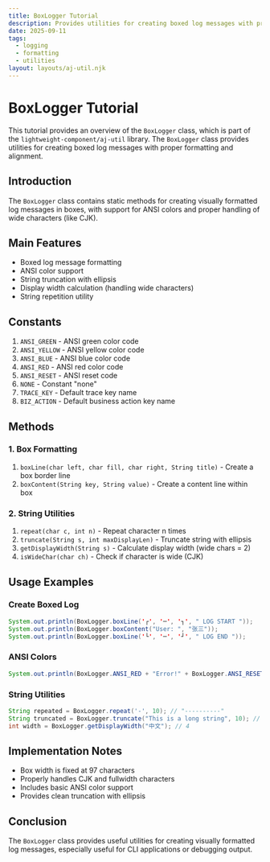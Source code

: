 ```yaml
---
title: BoxLogger Tutorial
description: Provides utilities for creating boxed log messages with proper formatting
date: 2025-09-11
tags:
  - logging
  - formatting
  - utilities
layout: layouts/aj-util.njk
---
```


# BoxLogger Tutorial

This tutorial provides an overview of the `BoxLogger` class, which is part of the `lightweight-component/aj-util` library. The `BoxLogger` class provides utilities for creating boxed log messages with proper formatting and alignment.

## Introduction

The `BoxLogger` class contains static methods for creating visually formatted log messages in boxes, with support for ANSI colors and proper handling of wide characters (like CJK).

## Main Features

- Boxed log message formatting
- ANSI color support
- String truncation with ellipsis
- Display width calculation (handling wide characters)
- String repetition utility

## Constants

1. `ANSI_GREEN` - ANSI green color code
2. `ANSI_YELLOW` - ANSI yellow color code
3. `ANSI_BLUE` - ANSI blue color code
4. `ANSI_RED` - ANSI red color code
5. `ANSI_RESET` - ANSI reset code
6. `NONE` - Constant "none"
7. `TRACE_KEY` - Default trace key name
8. `BIZ_ACTION` - Default business action key name

## Methods

### 1. Box Formatting

1. `boxLine(char left, char fill, char right, String title)` - Create a box border line
2. `boxContent(String key, String value)` - Create a content line within box

### 2. String Utilities

1. `repeat(char c, int n)` - Repeat character n times
2. `truncate(String s, int maxDisplayLen)` - Truncate string with ellipsis
3. `getDisplayWidth(String s)` - Calculate display width (wide chars = 2)
4. `isWideChar(char ch)` - Check if character is wide (CJK)

## Usage Examples

### Create Boxed Log
```java
System.out.println(BoxLogger.boxLine('┌', '─', '┐', " LOG START "));
System.out.println(BoxLogger.boxContent("User: ", "张三"));
System.out.println(BoxLogger.boxLine('└', '─', '┘', " LOG END "));
```

### ANSI Colors
```java
System.out.println(BoxLogger.ANSI_RED + "Error!" + BoxLogger.ANSI_RESET);
```

### String Utilities
```java
String repeated = BoxLogger.repeat('-', 10); // "----------"
String truncated = BoxLogger.truncate("This is a long string", 10); // "This is..."
int width = BoxLogger.getDisplayWidth("中文"); // 4
```

## Implementation Notes

- Box width is fixed at 97 characters
- Properly handles CJK and fullwidth characters
- Includes basic ANSI color support
- Provides clean truncation with ellipsis

## Conclusion

The `BoxLogger` class provides useful utilities for creating visually formatted log messages, especially useful for CLI applications or debugging output.